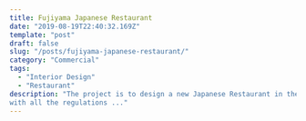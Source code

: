 ```yaml
---
title: Fujiyama Japanese Restaurant
date: "2019-08-19T22:40:32.169Z"
template: "post"
draft: false
slug: "/posts/fujiyama-japanese-restaurant/"
category: "Commercial"
tags:
  - "Interior Design"
  - "Restaurant"
description: "The project is to design a new Japanese Restaurant in the busy shopping center in Kildare. It has a very tight budget and need to comply
with all the regulations ..."
---
```


